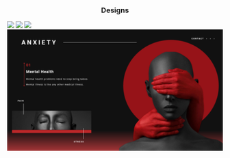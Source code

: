 <h3 align="center">Designs</h3>
<img src="Anxiety – 1.png"/>
<img src="Anxiety – 2.png"/>
<img src="Anxiety – 3.png"/>
<img src="Anxiety.png"/>
